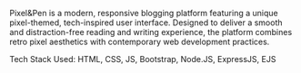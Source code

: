 Pixel&Pen is a modern, responsive blogging platform featuring a unique pixel-themed, tech-inspired user interface. Designed to deliver a smooth and distraction-free reading and writing experience, the platform combines retro pixel aesthetics with contemporary web development practices.

Tech Stack Used: HTML, CSS, JS, Bootstrap, Node.JS, ExpressJS, EJS
